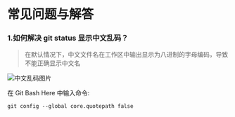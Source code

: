 # 常见问题与解答

### 1.如何解决 git status 显示中文乱码？

> 在默认情况下，中文文件名在工作区中输出显示为八进制的字母编码，导致不能正确显示中文名

![中文乱码图片](https://user-images.githubusercontent.com/27407218/101326436-36cd0880-38a8-11eb-9b49-cde315821892.png)

在 Git Bash Here 中输入命令:

```
git config --global core.quotepath false
```
